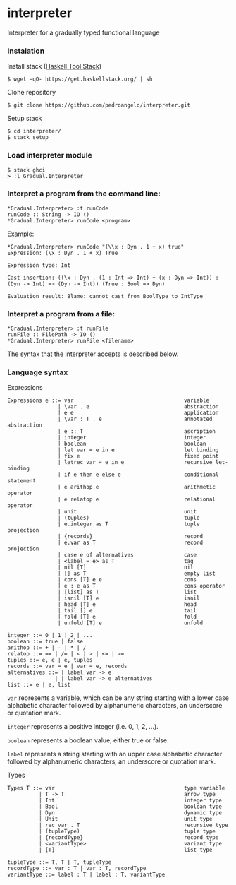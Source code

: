 # interpreter
Interpreter for a gradually typed functional language

### Instalation
Install stack ([Haskell Tool Stack](https://www.haskellstack.org/))
```
$ wget -qO- https://get.haskellstack.org/ | sh
```
Clone repository
```
$ git clone https://github.com/pedroangelo/interpreter.git
```
Setup stack
```
$ cd interpreter/
$ stack setup
```
### Load interpreter module
```
$ stack ghci
> :l Gradual.Interpreter
```
### Interpret a program from the command line:
```
*Gradual.Interpreter> :t runCode
runCode :: String -> IO ()
*Gradual.Interpreter> runCode <program>
```
Example:
```
*Gradual.Interpreter> runCode "(\\x : Dyn . 1 + x) true"
Expression: (\x : Dyn . 1 + x) True

Expression type: Int

Cast insertion: ((\x : Dyn . (1 : Int => Int) + (x : Dyn => Int)) : (Dyn -> Int) => (Dyn -> Int)) (True : Bool => Dyn)

Evaluation result: Blame: cannot cast from BoolType to IntType
```
### Interpret a program from a file:
```
*Gradual.Interpreter> :t runFile
runFile :: FilePath -> IO ()
*Gradual.Interpreter> runFile <filename>
```

The syntax that the interpreter accepts is described below.

### Language syntax
Expressions
```
Expressions e ::= var                                   variable
                | \var . e                              abstraction
                | e e                                   application
                | \var : T . e                          annotated abstraction
                | e :: T                                ascription
                | integer                               integer
                | boolean                               boolean
                | let var = e in e                      let binding
                | fix e                                 fixed point
                | letrec var = e in e                   recursive let-binding
                | if e then e else e                    conditional statement
                | e arithop e                           arithmetic operator
                | e relatop e                           relational operator
                | unit                                  unit
                | (tuples)                              tuple
                | e.integer as T                        tuple projection
                | {records}                             record
                | e.var as T                            record projection
                | case e of alternatives                case
                | <label = e> as T                      tag
                | nil [T]                               nil
                | [] as T                               empty list
                | cons [T] e e                          cons
                | e : e as T                            cons operator
                | [list] as T                           list
                | isnil [T] e                           isnil
                | head [T] e                            head
                | tail [] e                             tail
                | fold [T] e                            fold
                | unfold [T] e                          unfold

integer ::= 0 | 1 | 2 | ...
boolean ::= true | false
arithop ::= + | - | * | /
relatop ::= == | /= | < | > | <= | >=
tuples ::= e, e | e, tuples
records ::= var = e | var = e, records
alternatives ::= | label var -> e
               | | label var -> e alternatives
list ::= e | e, list
```
`var` represents a variable, which can be any string starting with a lower case alphabetic character followed by alphanumeric characters, an underscore or quotation mark.

`integer` represents a positive integer (i.e. 0, 1, 2, ...).

`boolean` represents a boolean value, either true or false.

`label` represents a string starting with an upper case alphabetic character followed by alphanumeric characters, an underscore or quotation mark.

Types
```
Types T ::= var                                         type variable
          | T -> T                                      arrow type
          | Int                                         integer type
          | Bool                                        boolean type
          | Dyn                                         dynamic type
          | Unit                                        unit type
          | rec var . T                                 recursive type
          | (tupleType)                                 tuple type
          | {recordType}                                record type
          | <variantType>                               variant type
          | [T]                                         list type

tupleType ::= T, T | T, tupleType
recordType ::= var : T | var : T, recordType
variantType ::= label : T | label : T, variantType
```
